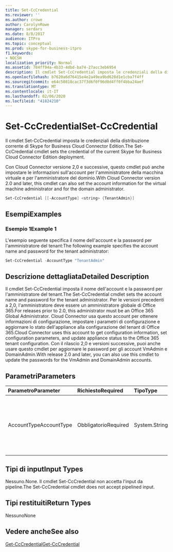 ```yaml
---
title: Set-CcCredential
ms.reviewer: ''
ms.author: crowe
author: CarolynRowe
manager: serdars
ms.date: 8/8/2017
audience: ITPro
ms.topic: conceptual
ms.prod: skype-for-business-itpro
f1.keywords:
- NOCSH
localization_priority: Normal
ms.assetid: 784ff94a-4b33-4dbd-ba74-27acc3eb6954
description: Il cmdlet Set-CcCredential imposta le credenziali della distribuzione corrente di Skype for Business Cloud Connector Edition.
ms.openlocfilehash: b7620a6d76415e4e2a49ea9bd628d1e1cba7f4ff
ms.sourcegitcommit: e64c50818cac37f3d6f0f96d0d4ff0f4bba24aef
ms.translationtype: MT
ms.contentlocale: it-IT
ms.lasthandoff: 02/06/2020
ms.locfileid: "41824210"
---
```

# <a name="set-cccredential"></a><span data-ttu-id="96b44-103">Set-CcCredential</span><span class="sxs-lookup"><span data-stu-id="96b44-103">Set-CcCredential</span></span>
 
<span data-ttu-id="96b44-104">Il cmdlet Set-CcCredential imposta le credenziali della distribuzione corrente di Skype for Business Cloud Connector Edition.</span><span class="sxs-lookup"><span data-stu-id="96b44-104">The Set-CcCredential cmdlet sets the credential of the current Skype for Business Cloud Connector Edition deployment.</span></span> 
  
<span data-ttu-id="96b44-105">Con Cloud Connector versione 2,0 e successive, questo cmdlet può anche impostare le informazioni sull'account per l'amministratore della macchina virtuale e per l'amministratore del dominio.</span><span class="sxs-lookup"><span data-stu-id="96b44-105">With Cloud Connector version 2.0 and later, this cmdlet can also set the account information for the virtual machine administrator and for the domain administrator.</span></span>
  
```powershell
Set-CcCredential [[-AccountType] <string> {TenantAdmin}]
```

## <a name="examples"></a><span data-ttu-id="96b44-106">Esempi</span><span class="sxs-lookup"><span data-stu-id="96b44-106">Examples</span></span>
<span data-ttu-id="96b44-107"><a name="Examples"> </a></span><span class="sxs-lookup"><span data-stu-id="96b44-107"><a name="Examples"> </a></span></span>

### <a name="example-1"></a><span data-ttu-id="96b44-108">Esempio 1</span><span class="sxs-lookup"><span data-stu-id="96b44-108">Example 1</span></span>

<span data-ttu-id="96b44-109">L'esempio seguente specifica il nome dell'account e la password per l'amministratore del tenant:</span><span class="sxs-lookup"><span data-stu-id="96b44-109">The following example specifies the account name and password for the tenant administrator:</span></span>
  
```powershell
Set-CcCredential -AccountType "TenantAdmin"
```

## <a name="detailed-description"></a><span data-ttu-id="96b44-110">Descrizione dettagliata</span><span class="sxs-lookup"><span data-stu-id="96b44-110">Detailed Description</span></span>
<span data-ttu-id="96b44-111"><a name="DetailedDescription"> </a></span><span class="sxs-lookup"><span data-stu-id="96b44-111"><a name="DetailedDescription"> </a></span></span>

<span data-ttu-id="96b44-112">Il cmdlet Set-CcCredential imposta il nome dell'account e la password per l'amministratore del tenant.</span><span class="sxs-lookup"><span data-stu-id="96b44-112">The Set-CcCredential cmdlet sets the account name and password for the tenant administrator.</span></span> <span data-ttu-id="96b44-113">Per le versioni precedenti a 2,0, l'amministratore deve essere un amministratore globale di Office 365.</span><span class="sxs-lookup"><span data-stu-id="96b44-113">For releases prior to 2.0, this administrator must be an Office 365 Global Administrator.</span></span> <span data-ttu-id="96b44-114">Cloud Connector usa questo account per ottenere informazioni di configurazione, impostare i parametri di configurazione e aggiornare lo stato dell'appliance alla configurazione del tenant di Office 365.</span><span class="sxs-lookup"><span data-stu-id="96b44-114">Cloud Connector uses this account to get configuration information, set configuration parameters, and update appliance status to the Office 365 tenant configuration.</span></span> <span data-ttu-id="96b44-115">Con il rilascio 2,0 e versioni successive, puoi anche usare questo cmdlet per aggiornare le password per gli account VmAdmin e DomainAdmin.</span><span class="sxs-lookup"><span data-stu-id="96b44-115">With release 2.0 and later, you can also use this cmdlet to update the passwords for the VmAdmin and DomainAdmin accounts.</span></span>
  
## <a name="parameters"></a><span data-ttu-id="96b44-116">Parametri</span><span class="sxs-lookup"><span data-stu-id="96b44-116">Parameters</span></span>
<span data-ttu-id="96b44-117"><a name="DetailedDescription"> </a></span><span class="sxs-lookup"><span data-stu-id="96b44-117"><a name="DetailedDescription"> </a></span></span>

|<span data-ttu-id="96b44-118">**Parametro**</span><span class="sxs-lookup"><span data-stu-id="96b44-118">**Parameter**</span></span>|<span data-ttu-id="96b44-119">**Richiesto**</span><span class="sxs-lookup"><span data-stu-id="96b44-119">**Required**</span></span>|<span data-ttu-id="96b44-120">**Tipo**</span><span class="sxs-lookup"><span data-stu-id="96b44-120">**Type**</span></span>|<span data-ttu-id="96b44-121">**Descrizione**</span><span class="sxs-lookup"><span data-stu-id="96b44-121">**Description**</span></span>|
|:-----|:-----|:-----|:-----|
| <span data-ttu-id="96b44-122">AccountType</span><span class="sxs-lookup"><span data-stu-id="96b44-122">AccountType</span></span> <br/> | <span data-ttu-id="96b44-123">Obbligatorio</span><span class="sxs-lookup"><span data-stu-id="96b44-123">Required</span></span> <br/> |<span data-ttu-id="96b44-124">System.String</span><span class="sxs-lookup"><span data-stu-id="96b44-124">System.String</span></span>  <br/> | <span data-ttu-id="96b44-125">Il valore del parametro deve essere "TenantAdmin", "VmAdmin" o "DomainAdmin".</span><span class="sxs-lookup"><span data-stu-id="96b44-125">Parameter value must be "TenantAdmin", "VmAdmin", or "DomainAdmin".</span></span> <br/> |
   
## <a name="input-types"></a><span data-ttu-id="96b44-126">Tipi di input</span><span class="sxs-lookup"><span data-stu-id="96b44-126">Input Types</span></span>
<span data-ttu-id="96b44-127"><a name="InputTypes"> </a></span><span class="sxs-lookup"><span data-stu-id="96b44-127"><a name="InputTypes"> </a></span></span>

<span data-ttu-id="96b44-128">Nessuno.</span><span class="sxs-lookup"><span data-stu-id="96b44-128">None.</span></span> <span data-ttu-id="96b44-129">Il cmdlet Set-CcCredential non accetta l'input da pipeline.</span><span class="sxs-lookup"><span data-stu-id="96b44-129">The Set-CcCredential cmdlet does not accept pipelined input.</span></span>
  
## <a name="return-types"></a><span data-ttu-id="96b44-130">Tipi restituiti</span><span class="sxs-lookup"><span data-stu-id="96b44-130">Return Types</span></span>
<span data-ttu-id="96b44-131"><a name="ReturnTypes"> </a></span><span class="sxs-lookup"><span data-stu-id="96b44-131"><a name="ReturnTypes"> </a></span></span>

<span data-ttu-id="96b44-132">Nessuno</span><span class="sxs-lookup"><span data-stu-id="96b44-132">None</span></span>
  
## <a name="see-also"></a><span data-ttu-id="96b44-133">Vedere anche</span><span class="sxs-lookup"><span data-stu-id="96b44-133">See also</span></span>
<span data-ttu-id="96b44-134"><a name="ReturnTypes"> </a></span><span class="sxs-lookup"><span data-stu-id="96b44-134"><a name="ReturnTypes"> </a></span></span>

[<span data-ttu-id="96b44-135">Get-CcCredential</span><span class="sxs-lookup"><span data-stu-id="96b44-135">Get-CcCredential</span></span>](get-cccredential.md)
  

